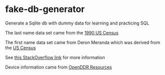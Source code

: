 # fake-db-generator
Generate a Sqlite db with dummy data for learning and practicing SQL

The last name data set came from the [1990 US Census](https://www2.census.gov/topics/genealogy/1990surnames/dist.all.last)

The first name data set came from Deron Meranda which was derived from the [US Census](http://web.archive.org/web/20180503212156/http://deron.meranda.us:80/data/census-derived-all-first.txt)

See [this StackOverflow link](https://stackoverflow.com/questions/1803628/raw-list-of-person-names) for more information

Device information came from [OpenDDR Resources](https://github.com/OpenDDRdotORG/OpenDDR-Resources)
